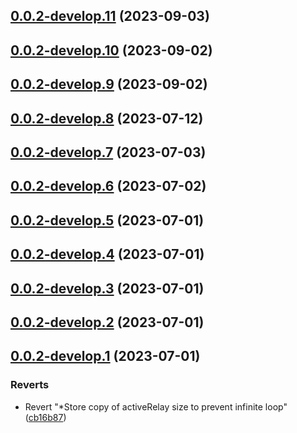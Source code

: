 ## [0.0.2-develop.11](https://git.lumeweb.com/LumeWeb/hyperswarm-web/compare/v0.0.2-develop.10...v0.0.2-develop.11) (2023-09-03)

## [0.0.2-develop.10](https://git.lumeweb.com/LumeWeb/hyperswarm-web/compare/v0.0.2-develop.9...v0.0.2-develop.10) (2023-09-02)

## [0.0.2-develop.9](https://git.lumeweb.com/LumeWeb/hyperswarm-web/compare/v0.0.2-develop.8...v0.0.2-develop.9) (2023-09-02)

## [0.0.2-develop.8](https://git.lumeweb.com/LumeWeb/hyperswarm-web/compare/v0.0.2-develop.7...v0.0.2-develop.8) (2023-07-12)

## [0.0.2-develop.7](https://git.lumeweb.com/LumeWeb/hyperswarm-web/compare/v0.0.2-develop.6...v0.0.2-develop.7) (2023-07-03)

## [0.0.2-develop.6](https://git.lumeweb.com/LumeWeb/hyperswarm-web/compare/v0.0.2-develop.5...v0.0.2-develop.6) (2023-07-02)

## [0.0.2-develop.5](https://git.lumeweb.com/LumeWeb/hyperswarm-web/compare/v0.0.2-develop.4...v0.0.2-develop.5) (2023-07-01)

## [0.0.2-develop.4](https://git.lumeweb.com/LumeWeb/hyperswarm-web/compare/v0.0.2-develop.3...v0.0.2-develop.4) (2023-07-01)

## [0.0.2-develop.3](https://git.lumeweb.com/LumeWeb/hyperswarm-web/compare/v0.0.2-develop.2...v0.0.2-develop.3) (2023-07-01)

## [0.0.2-develop.2](https://git.lumeweb.com/LumeWeb/hyperswarm-web/compare/v0.0.2-develop.1...v0.0.2-develop.2) (2023-07-01)

## [0.0.2-develop.1](https://git.lumeweb.com/LumeWeb/hyperswarm-web/compare/v0.0.1...v0.0.2-develop.1) (2023-07-01)


### Reverts

* Revert "*Store copy of activeRelay size to prevent infinite loop" ([cb16b87](https://git.lumeweb.com/LumeWeb/hyperswarm-web/commit/cb16b87b73e104aa2e6ad3dad1b827cb0a85243a))
